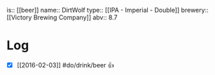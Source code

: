 is:: [[beer]]
name:: DirtWolf
type:: [[IPA - Imperial - Double]]
brewery:: [[Victory Brewing Company]]
abv:: 8.7

# Log
- [x] [[2016-02-03]] #do/drink/beer 👍

